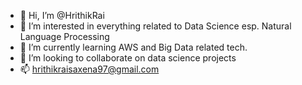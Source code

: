 - 👋 Hi, I’m @HrithikRai
- 👀 I’m interested in everything related to Data Science esp. Natural Language Processing
- 🌱 I’m currently learning AWS and Big Data related tech.
- 💞️ I’m looking to collaborate on data science projects  
- 📫 hrithikraisaxena97@gmail.com

<!---
HrithikRai/HrithikRai is a ✨ special ✨ repository because its `README.md` (this file) appears on your GitHub profile.
You can click the Preview link to take a look at your changes.
--->
